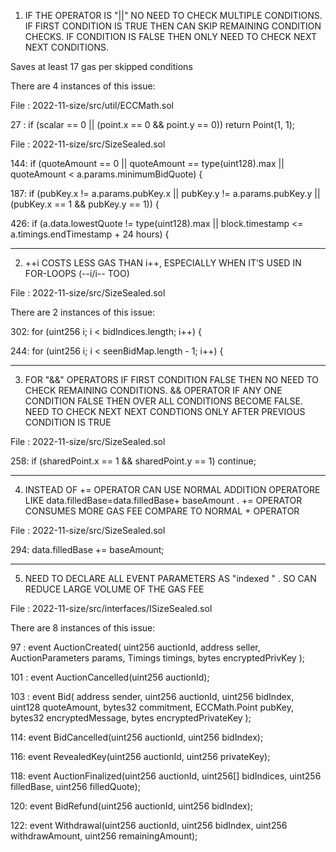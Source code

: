 1)  IF THE OPERATOR IS "||" NO NEED TO CHECK MULTIPLE CONDITIONS. IF FIRST CONDITION IS TRUE THEN CAN SKIP REMAINING CONDITION CHECKS. IF CONDITION IS FALSE THEN ONLY NEED TO CHECK NEXT NEXT CONDITIONS. 

Saves at least 17 gas per skipped conditions 

There are 4 instances of this issue:

File : 2022-11-size/src/util/ECCMath.sol

27 :           if (scalar == 0 || (point.x == 0 && point.y == 0)) return Point(1, 1);

File : 2022-11-size/src/SizeSealed.sol

144:          if (quoteAmount == 0 || quoteAmount == type(uint128).max || quoteAmount < a.params.minimumBidQuote) {

187:          if (pubKey.x != a.params.pubKey.x || pubKey.y != a.params.pubKey.y || (pubKey.x == 1 && pubKey.y == 1)) {

426:          if (a.data.lowestQuote != type(uint128).max || block.timestamp <= a.timings.endTimestamp + 24 hours) {

    
-------------------------------------------------------------------------------------------------------------------------------

2) ++i COSTS LESS GAS THAN i++, ESPECIALLY WHEN IT’S USED IN FOR-LOOPS (--i/i-- TOO)

File : 2022-11-size/src/SizeSealed.sol

There are 2 instances of this issue:

302:          for (uint256 i; i < bidIndices.length; i++) {

244:          for (uint256 i; i < seenBidMap.length - 1; i++) {

----------------------------------------------------------------------------------------------------------------------------------------

3)  FOR "&&" OPERATORS IF FIRST CONDITION FALSE THEN NO NEED TO CHECK REMAINING CONDITIONS. && OPERATOR IF ANY ONE CONDITION FALSE THEN OVER ALL CONDITIONS BECOME FALSE. NEED TO CHECK NEXT NEXT CONDTIONS ONLY AFTER PREVIOUS CONDITION IS TRUE 

File : 2022-11-size/src/SizeSealed.sol

258:          if (sharedPoint.x == 1 && sharedPoint.y == 1) continue;


--------------------------------------------------------------------------------------------------------------------------------------------

4)   INSTEAD OF += OPERATOR CAN USE NORMAL ADDITION OPERATORE LIKE data.filledBase=data.filledBase+ baseAmount .
+= OPERATOR CONSUMES MORE GAS FEE COMPARE TO NORMAL + OPERATOR 


File : 2022-11-size/src/SizeSealed.sol

294:    data.filledBase += baseAmount;



---------------------------------------------------------------------------------------------------------------------

5)   NEED TO DECLARE ALL EVENT PARAMETERS AS "indexed " .  SO CAN REDUCE LARGE VOLUME OF THE GAS FEE


File : 2022-11-size/src/interfaces/ISizeSealed.sol

There are 8 instances of this issue:

97 :             event AuctionCreated(
                   uint256 auctionId, address seller, AuctionParameters params, Timings timings, bytes encryptedPrivKey
                    );

101 :          event AuctionCancelled(uint256 auctionId);

103 :          event Bid(
        address sender,
        uint256 auctionId,
        uint256 bidIndex,
        uint128 quoteAmount,
        bytes32 commitment,
        ECCMath.Point pubKey,
        bytes32 encryptedMessage,
        bytes encryptedPrivateKey
    );

114:           event BidCancelled(uint256 auctionId, uint256 bidIndex);

116:           event RevealedKey(uint256 auctionId, uint256 privateKey);

118:           event AuctionFinalized(uint256 auctionId, uint256[] bidIndices, uint256 filledBase, uint256 filledQuote);

120:           event BidRefund(uint256 auctionId, uint256 bidIndex);

122:           event Withdrawal(uint256 auctionId, uint256 bidIndex, uint256 withdrawAmount, uint256 remainingAmount);